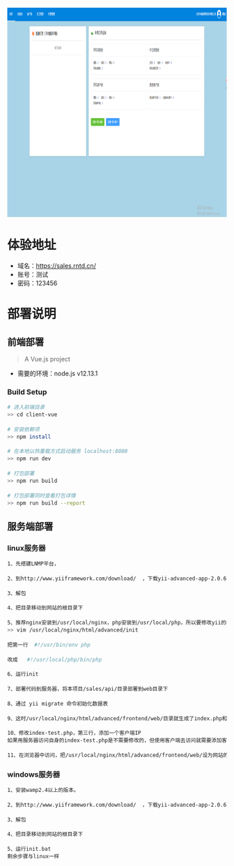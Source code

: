 <a href="https://sales.rntd.cn/"><img src="./docs/首页.png" width="1180" height="480" alt="lazaytools logo"></a>

# 体验地址
- 域名：https://sales.rntd.cn/
- 账号：测试
- 密码：123456




# 部署说明

## 前端部署

> A Vue.js project
- 需要的环境：node.js v12.13.1

### Build Setup
``` bash
# 进入前端目录
>> cd client-vue

# 安装依赖项
>> npm install

# 在本地以热重载方式启动服务 localhost:8080
>> npm run dev

# 打包部署
>> npm run build

# 打包部署同时查看打包详情
>> npm run build --report
```


## 服务端部署

### linux服务器

``` bash
1、先搭建LNMP平台，

2、到http://www.yiiframework.com/download/  ，下载yii-advanced-app-2.0.6.tgz包

3、解包

4、把目录移动到网站的根目录下

5、推荐nginx安装到/usr/local/nginx，php安装到/usr/local/php，所以要修改yii的初始化文件
>> vim /usr/local/nginx/html/advanced/init

把第一行  #!/usr/bin/env php

改成   #!/usr/local/php/bin/php

6、运行init

7、部署代码到服务器，将本项目/sales/api/目录部署到web目录下

8、通过 yii migrate 命令初始化数据表

9、这时/usr/local/nginx/html/advanced/frontend/web/目录就生成了index.php和index-test.php两个文件

10、修改index-test.php，第三行，添加一个客户端IP
如果用服务器访问自身的index-test.php是不需要修改的，但使用客户端去访问就需要添加客户端的ip了。

11、在浏览器中访问，把/usr/local/nginx/html/advanced/frontend/web/设为网站的根目录，所以直接输入网址就能访问了。看到下图表示成功
```
### windows服务器

``` bash
1、安装wamp2.4以上的版本。

2、到http://www.yiiframework.com/download/  ，下载yii-advanced-app-2.0.6.tgz包

3、解包

4、把目录移动到网站的根目录下

5、运行init.bat
剩余步骤与linux一样

```